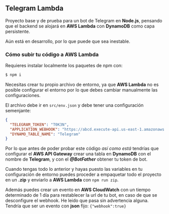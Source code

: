 ## Telegram Lambda

Proyecto base y de prueba para un bot de Telegram en __Node.js__, pensando que el backend se alojará en __AWS Lambda__ con __DynamoDB__ como capa persistente.

Aún está en desarrollo, por lo que puede que sea inestable.

### Cómo subir tu código a AWS Lambda

Requieres instalar localmente los paquetes de npm con:
```sh
$ npm i
```
Necesitas crear tu propio archivo de entorno,
ya que __AWS Lambda__ no es posible configurar el entorno por lo que debes cambiar manualmente las configuraciones.

El archivo debe ir en `src/env.json` y debe tener una configuración semenjante:

```json
{
  "TELEGRAM_TOKEN": "T0K3N",
  "APPLICATION_WEBHOOK": "https://abcd.execute-api.us-east-1.amazonaws.com/prod/",
  "DYNAMO_TABLE_NAME": "Telegram"
}
```

Por lo que antes de poder probar este código _así como está_ tendrías que configurar el __AWS API Gateway__ crear una tabla en __DynamoDB__ con el nombre de __Telegram__, y con el ___@BotFather___ obtener tu token de bot.

Cuando tengas todo lo anterior y hayas puesto las variables en tu configuración de entorno puedes proceder a empaquetar todo el proyecto en un __.zip__ y enviarlo a __AWS Lambda__ con `npm run zip`.

Además puedes crear un evento en __AWS CloudWatch__ con un tiempo determinado de 1 día para restablecer la url de tu bot, en caso de que se desconfigure el webhook. He leido que pasa sin advertencia alguna.
Tendría que ser un evento con __json__ fijo: `{"webhook":true}`
